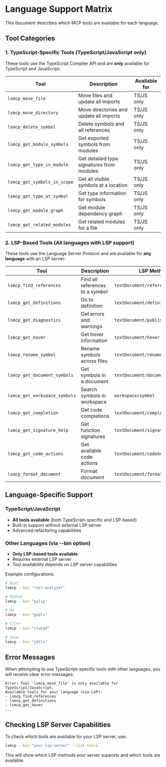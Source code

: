 # Language Support Matrix

This document describes which MCP tools are available for each language.

## Tool Categories

### 1. TypeScript-Specific Tools (TypeScript/JavaScript only)

These tools use the TypeScript Compiler API and are **only** available for TypeScript and JavaScript:

| Tool | Description | Available for |
|------|-------------|---------------|
| `lsmcp_move_file` | Move files and update all imports | TS/JS only |
| `lsmcp_move_directory` | Move directories and update all imports | TS/JS only |
| `lsmcp_delete_symbol` | Delete symbols and all references | TS/JS only |
| `lsmcp_get_module_symbols` | Get exported symbols from modules | TS/JS only |
| `lsmcp_get_type_in_module` | Get detailed type signatures from modules | TS/JS only |
| `lsmcp_get_symbols_in_scope` | Get all visible symbols at a location | TS/JS only |
| `lsmcp_get_type_at_symbol` | Get type information for symbols | TS/JS only |
| `lsmcp_get_module_graph` | Get module dependency graph | TS/JS only |
| `lsmcp_get_related_modules` | Get related modules for a file | TS/JS only |

### 2. LSP-Based Tools (All languages with LSP support)

These tools use the Language Server Protocol and are available for **any language** with an LSP server:

| Tool | Description | LSP Method | Availability |
|------|-------------|------------|--------------|
| `lsmcp_find_references` | Find all references to a symbol | `textDocument/references` | All LSP servers |
| `lsmcp_get_definitions` | Go to definition | `textDocument/definition` | All LSP servers |
| `lsmcp_get_diagnostics` | Get errors and warnings | `textDocument/publishDiagnostics` | All LSP servers |
| `lsmcp_get_hover` | Get hover information | `textDocument/hover` | All LSP servers |
| `lsmcp_rename_symbol` | Rename symbols across files | `textDocument/rename` | Most LSP servers |
| `lsmcp_get_document_symbols` | Get symbols in a document | `textDocument/documentSymbol` | Most LSP servers |
| `lsmcp_get_workspace_symbols` | Search symbols in workspace | `workspace/symbol` | Most LSP servers |
| `lsmcp_get_completion` | Get code completions | `textDocument/completion` | Most LSP servers |
| `lsmcp_get_signature_help` | Get function signatures | `textDocument/signatureHelp` | Most LSP servers |
| `lsmcp_get_code_actions` | Get available code actions | `textDocument/codeAction` | Some LSP servers |
| `lsmcp_format_document` | Format document | `textDocument/formatting` | Some LSP servers |

## Language-Specific Support

### TypeScript/JavaScript
- **All tools available** (both TypeScript-specific and LSP-based)
- Built-in support without external LSP server
- Advanced refactoring capabilities

### Other Languages (via --bin option)
- **Only LSP-based tools available**
- Requires external LSP server
- Tool availability depends on LSP server capabilities

Example configurations:

```bash
# Rust
lsmcp --bin "rust-analyzer"

# Python
lsmcp --bin "pylsp"

# Go
lsmcp --bin "gopls"

# C/C++
lsmcp --bin "clangd"

# Java
lsmcp --bin "jdtls"
```

## Error Messages

When attempting to use TypeScript-specific tools with other languages, you will receive clear error messages:

```
Error: Tool 'lsmcp_move_file' is only available for TypeScript/JavaScript.
Available tools for your language (via LSP):
- lsmcp_find_references
- lsmcp_get_definitions
- lsmcp_get_hover
...
```

## Checking LSP Server Capabilities

To check which tools are available for your LSP server, use:

```bash
lsmcp --bin "your-lsp-server" --list-tools
```

This will show which LSP methods your server supports and which tools are available.